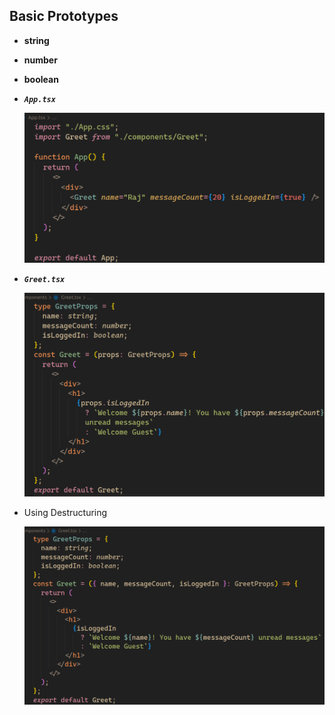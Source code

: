 ## Basic Prototypes
- **string**
- **number**
- **boolean**

- ***`App.tsx`***

  ![image](images/image-8.png)

- ***`Greet.tsx`***


  ![image](images/image-9.png)

- Using Destructuring

  ![image](images/image-10.png)
